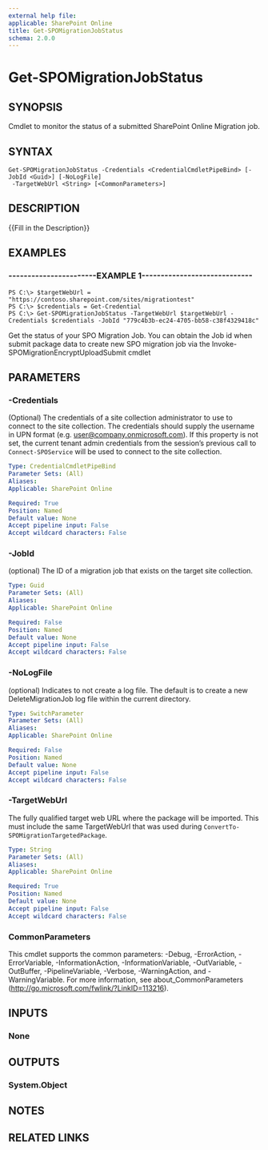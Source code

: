 ```yaml
---
external help file: 
applicable: SharePoint Online
title: Get-SPOMigrationJobStatus
schema: 2.0.0
---
```


# Get-SPOMigrationJobStatus

## SYNOPSIS
Cmdlet to monitor the status of a submitted SharePoint Online Migration job.


## SYNTAX

```
Get-SPOMigrationJobStatus -Credentials <CredentialCmdletPipeBind> [-JobId <Guid>] [-NoLogFile]
 -TargetWebUrl <String> [<CommonParameters>]
```

## DESCRIPTION
{{Fill in the Description}}


## EXAMPLES

### -----------------------EXAMPLE 1-----------------------------
```
PS C:\> $targetWebUrl = "https://contoso.sharepoint.com/sites/migrationtest"
PS C:\> $credentials = Get-Credential
PS C:\> Get-SPOMigrationJobStatus -TargetWebUrl $targetWebUrl -Credentials $credentials -JobId "779c4b3b-ec24-4705-bb58-c38f4329418c"
```

Get the status of your SPO Migration Job. You can obtain the Job id when submit package data to create new SPO migration job via the Invoke-SPOMigrationEncryptUploadSubmit cmdlet

## PARAMETERS

### -Credentials
(Optional) The credentials of a site collection administrator to use to connect to the site collection. The credentials should supply the username in UPN format (e.g. user@company.onmicrosoft.com). If this property is not set, the current tenant admin credentials from the session’s previous call to `Connect-SPOService` will be used to connect to the site collection.


```yaml
Type: CredentialCmdletPipeBind
Parameter Sets: (All)
Aliases: 
Applicable: SharePoint Online

Required: True
Position: Named
Default value: None
Accept pipeline input: False
Accept wildcard characters: False
```

### -JobId
(optional) The ID of a migration job that exists on the target site collection.


```yaml
Type: Guid
Parameter Sets: (All)
Aliases: 
Applicable: SharePoint Online

Required: False
Position: Named
Default value: None
Accept pipeline input: False
Accept wildcard characters: False
```

### -NoLogFile
(optional) Indicates to not create a log file. The default is to create a new DeleteMigrationJob log file within the current directory.


```yaml
Type: SwitchParameter
Parameter Sets: (All)
Aliases: 
Applicable: SharePoint Online

Required: False
Position: Named
Default value: None
Accept pipeline input: False
Accept wildcard characters: False
```

### -TargetWebUrl
The fully qualified target web URL where the package will be imported. This must include the same TargetWebUrl that was used during `ConvertTo-SPOMigrationTargetedPackage`.


```yaml
Type: String
Parameter Sets: (All)
Aliases: 
Applicable: SharePoint Online

Required: True
Position: Named
Default value: None
Accept pipeline input: False
Accept wildcard characters: False
```

### CommonParameters
This cmdlet supports the common parameters: -Debug, -ErrorAction, -ErrorVariable, -InformationAction, -InformationVariable, -OutVariable, -OutBuffer, -PipelineVariable, -Verbose, -WarningAction, and -WarningVariable. For more information, see about_CommonParameters (http://go.microsoft.com/fwlink/?LinkID=113216).

## INPUTS

### None

## OUTPUTS

### System.Object

## NOTES

## RELATED LINKS

